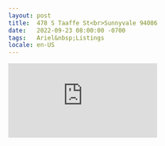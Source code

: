 ```yaml
---
layout: post
title:  478 S Taaffe St<br>Sunnyvale 94086
date:   2022-09-23 08:00:00 -0700
tags:   Ariel&nbsp;Listings
locale: en-US
---
```


<iframe src="https://www.youtube.com/embed/yHFJ-YYFMkA" frameborder="0"
        allow="accelerometer; autoplay; clipboard-write; encrypted-media; gyroscope; picture-in-picture" allowfullscreen>
</iframe>